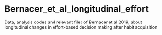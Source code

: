 # Bernacer_et_al_longitudinal_effort
Data, analysis codes and relevant files of Bernacer et al 2019, about longitudinal changes in effort-based decision making after habit acquisition
